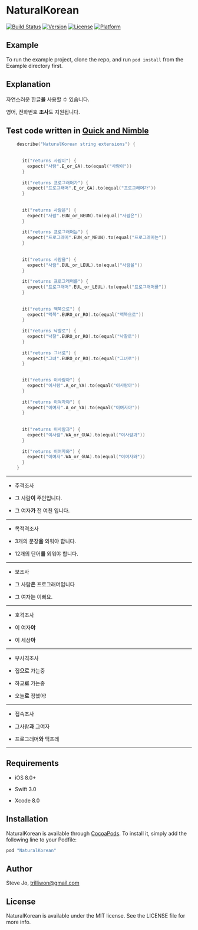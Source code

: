 # NaturalKorean

[![Build Status](https://travis-ci.org/trilliwon/NaturalKorean.svg?branch=master)](https://travis-ci.org/trilliwon/NaturalKorean)
[![Version](https://img.shields.io/cocoapods/v/NaturalKorean.svg?style=flat)](http://cocoapods.org/pods/NaturalKorean)
[![License](https://img.shields.io/cocoapods/l/NaturalKorean.svg?style=flat)](http://cocoapods.org/pods/NaturalKorean)
[![Platform](https://img.shields.io/cocoapods/p/NaturalKorean.svg?style=flat)](http://cocoapods.org/pods/NaturalKorean)

## Example

To run the example project, clone the repo, and run `pod install` from the Example directory first.

## Explanation

자연스러운 한글**을** 사용할 수 있습니다.

영어, 전화번호 **조사**도 지원됩니다.

## Test code written in [Quick and Nimble](https://github.com/Quick/Quick)

```Swift
    describe("NaturalKorean string extensions") {
      
      
      it("returns 사람이") {
        expect("사람".E_or_GA).to(equal("사람이"))
      }
      
      it("returns 프로그래머가") {
        expect("프로그래머".E_or_GA).to(equal("프로그래머가"))
      }
      
      
      it("returns 사람은") {
        expect("사람".EUN_or_NEUN).to(equal("사람은"))
      }
      
      it("returns 프로그래머는") {
        expect("프로그래머".EUN_or_NEUN).to(equal("프로그래머는"))
      }
      
      
      it("returns 사람을") {
        expect("사람".EUL_or_LEUL).to(equal("사람을"))
      }
      
      it("returns 프로그래머를") {
        expect("프로그래머".EUL_or_LEUL).to(equal("프로그래머를"))
      }
      
      
      it("returns 맥북으로") {
        expect("맥북".EURO_or_RO).to(equal("맥북으로"))
      }
      
      it("returns 낙찰로") {
        expect("낙찰".EURO_or_RO).to(equal("낙찰로"))
      }
      
      it("returns 그녀로") {
        expect("그녀".EURO_or_RO).to(equal("그녀로"))
      }

      
      it("returns 이사람아") {
        expect("이사람".A_or_YA).to(equal("이사람아"))
      }
      
      it("returns 이여자야") {
        expect("이여자".A_or_YA).to(equal("이여자야"))
      }
      
      
      it("returns 이사람과") {
        expect("이사람".WA_or_GUA).to(equal("이사람과"))
      }
      
      it("returns 이여자와") {
        expect("이여자".WA_or_GUA).to(equal("이여자와"))
      }
    }

```



---

- 주격조사

 - 그 사람**이** 주인입니다.

 - 그 여자**가** 전 여친 입니다.

---

- 목적격조사

 - 3개의 문장**을** 외워야 합니다.

 - 12개의 단어**를** 외워야 합니다.

---

- 보조사

 - 그 사람**은** 프로그래머입니다

 - 그 여자**는** 이뻐요.

---

- 호격조사

 - 이 여자**야**

 - 이 세상**아**

---

- 부사격조사

 - 집**으로** 가는중

 - 하교**로** 가는중

 - 오늘**로** 정했어!

---

- 접속조사

 - 그사람**과** 그여자

 - 프로그래머**와** 맥프레
 
---


## Requirements

+ iOS 8.0+

+ Swift 3.0

+ Xcode 8.0


## Installation

NaturalKorean is available through [CocoaPods](http://cocoapods.org). To install
it, simply add the following line to your Podfile:

```ruby
pod "NaturalKorean"
```

## Author

Steve Jo, trilliwon@gmail.com

## License

NaturalKorean is available under the MIT license. See the LICENSE file for more info.
